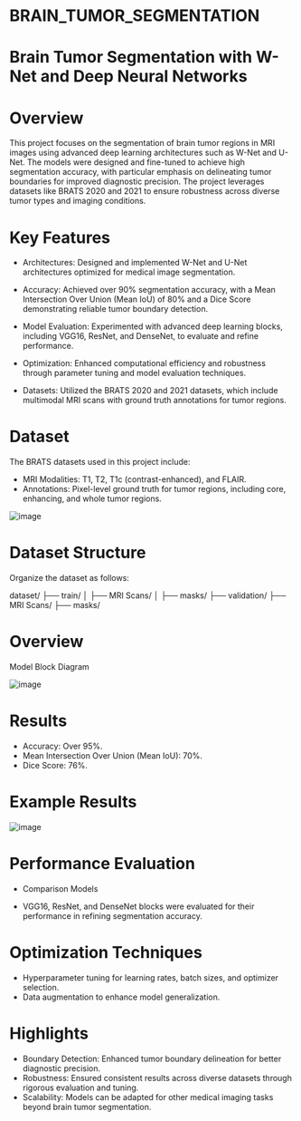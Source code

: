 # BRAIN_TUMOR_SEGMENTATION

# Brain Tumor Segmentation with W-Net and Deep Neural Networks

# Overview

This project focuses on the segmentation of brain tumor regions in MRI images using advanced deep learning architectures such as W-Net and U-Net. The models were designed and fine-tuned to achieve high segmentation accuracy, with particular emphasis on delineating tumor boundaries for improved diagnostic precision. The project leverages datasets like BRATS 2020 and 2021 to ensure robustness across diverse tumor types and imaging conditions.


# Key Features

- Architectures: Designed and implemented W-Net and U-Net architectures optimized for medical image segmentation.

- Accuracy: Achieved over 90% segmentation accuracy, with a Mean Intersection Over Union (Mean IoU) of 80% and a Dice Score demonstrating reliable tumor boundary detection.

- Model Evaluation: Experimented with advanced deep learning blocks, including VGG16, ResNet, and DenseNet, to evaluate and refine performance.

- Optimization: Enhanced computational efficiency and robustness through parameter tuning and model evaluation techniques.

- Datasets: Utilized the BRATS 2020 and 2021 datasets, which include multimodal MRI scans with ground truth annotations for tumor regions.

 # Dataset

The BRATS datasets used in this project include:

- MRI Modalities: T1, T2, T1c (contrast-enhanced), and FLAIR.
- Annotations: Pixel-level ground truth for tumor regions, including core, enhancing, and whole tumor regions.
  
![image](https://github.com/user-attachments/assets/01ceac30-5721-4a6d-b53c-40bb18ff7bce)

# Dataset Structure

Organize the dataset as follows:

dataset/
  ├── train/
  │   ├── MRI Scans/
  │   ├── masks/
  ├── validation/
      ├── MRI Scans/
      ├── masks/

# Overview

Model Block Diagram 

![image](https://github.com/user-attachments/assets/251d3735-1441-4dc7-8aec-b7fdb9a50256)

# Results

- Accuracy: Over 95%.
- Mean Intersection Over Union (Mean IoU): 70%.
- Dice Score: 76%.

# Example Results

![image](https://github.com/user-attachments/assets/d19ef10d-9283-4658-bb19-d9b42a515e31)

# Performance Evaluation

- Comparison Models

- VGG16, ResNet, and DenseNet blocks were evaluated for their performance in refining segmentation accuracy.

# Optimization Techniques

- Hyperparameter tuning for learning rates, batch sizes, and optimizer selection.
- Data augmentation to enhance model generalization.

# Highlights

- Boundary Detection: Enhanced tumor boundary delineation for better diagnostic precision.
- Robustness: Ensured consistent results across diverse datasets through rigorous evaluation and tuning.
- Scalability: Models can be adapted for other medical imaging tasks beyond brain tumor segmentation.

